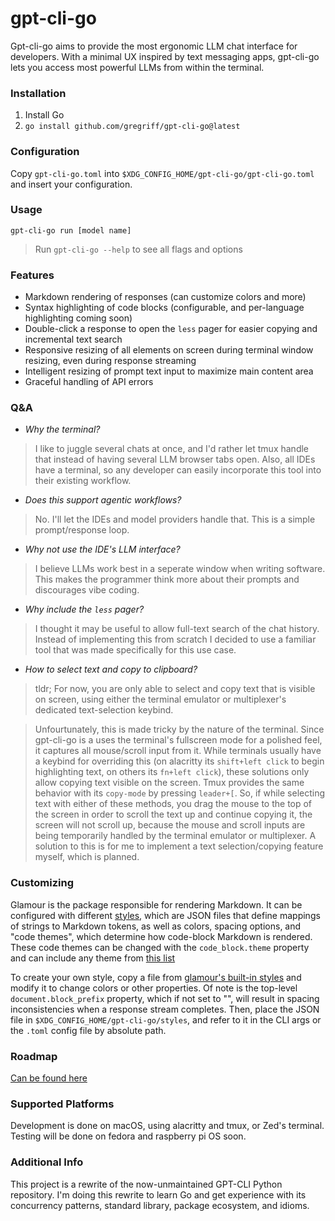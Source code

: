 # gpt-cli-go

Gpt-cli-go aims to provide the most ergonomic LLM chat interface for developers. With a minimal UX inspired by text messaging apps, gpt-cli-go lets you access most powerful LLMs from within the terminal.

### Installation
1. Install Go
2. `go install github.com/gregriff/gpt-cli-go@latest`

### Configuration
Copy `gpt-cli-go.toml` into `$XDG_CONFIG_HOME/gpt-cli-go/gpt-cli-go.toml` and insert your configuration.

### Usage
`gpt-cli-go run [model name]`
> Run `gpt-cli-go --help` to see all flags and options

### Features
- Markdown rendering of responses (can customize colors and more)
- Syntax highlighting of code blocks (configurable, and per-language highlighting coming soon)
- Double-click a response to open the `less` pager for easier copying and incremental text search
- Responsive resizing of all elements on screen during terminal window resizing, even during response streaming
- Intelligent resizing of prompt text input to maximize main content area
- Graceful handling of API errors

### Q&A
- *Why the terminal?*
> I like to juggle several chats at once, and I'd rather let tmux handle that instead of having several LLM browser tabs open. Also, all IDEs have a terminal, so any developer can easily incorporate this tool into their existing workflow.

- *Does this support agentic workflows?*
> No. I'll let the IDEs and model providers handle that. This is a simple prompt/response loop.

- *Why not use the IDE's LLM interface?*
> I believe LLMs work best in a seperate window when writing software. This makes the programmer think more about their prompts and discourages vibe coding.

- *Why include the `less` pager?*
> I thought it may be useful to allow full-text search of the chat history. Instead of implementing this from scratch I decided to use a familiar tool that was made specifically for this use case.

- *How to select text and copy to clipboard?*
> tldr; For now, you are only able to select and copy text that is visible on screen, using either the terminal emulator or multiplexer's dedicated text-selection keybind.

> Unfourtunately, this is made tricky by the nature of the terminal. Since gpt-cli-go is a uses the terminal's fullscreen mode for a polished feel, it captures all mouse/scroll input from it. While terminals usually have a keybind for overriding this (on alacritty its `shift+left click` to begin highlighting text, on others its `fn+left click`), these solutions only allow copying text visible on the screen. Tmux provides the same behavior with its `copy-mode` by pressing `leader+[`. So, if while selecting text with either of these methods, you drag the mouse to the top of the screen in order to scroll the text up and continue copying it, the screen will not scroll up, because the mouse and scroll inputs are being temporarily handled by the terminal emulator or multiplexer. A solution to this is for me to implement a text selection/copying feature myself, which is planned.

### Customizing

Glamour is the package responsible for rendering Markdown. It can be configured with different [styles](https://github.com/charmbracelet/glamour/tree/master/styles), which are JSON files that define mappings of strings to Markdown tokens, as well as colors, spacing options, and "code themes", which determine how code-block Markdown is rendered. These code themes can be changed with the `code_block.theme` property and can include any theme from [this list](https://github.com/alecthomas/chroma/tree/master/styles)

To create your own style, copy a file from [glamour's built-in styles](https://github.com/charmbracelet/glamour/tree/master/styles) and modify it to change colors or other properties. Of note is the top-level `document.block_prefix` property, which if not set to "", will result in spacing inconsistencies when a response stream completes. Then, place the JSON file in `$XDG_CONFIG_HOME/gpt-cli-go/styles`, and refer to it in the CLI args or the `.toml` config file by absolute path.

### Roadmap
[Can be found here](./TODO.md)

### Supported Platforms

Development is done on macOS, using alacritty and tmux, or Zed's terminal. Testing will be done on fedora and raspberry pi OS soon.

### Additional Info

This project is a rewrite of the now-unmaintained GPT-CLI Python repository. I'm doing this rewrite to learn Go and get experience with its concurrency patterns, standard library, package ecosystem, and idioms.
